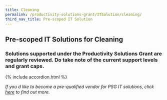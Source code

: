```yaml
---
title: Cleaning
permalink: /productivity-solutions-grant/ITSolution/cleaning/
third_nav_title: Pre-scoped IT Solution
---
```


## Pre-scoped IT Solutions for Cleaning

### Solutions supported under the Productivity Solutions Grant are regularly reviewed. Do take note of the current support levels and grant caps.

{% include accordion.html %}

_If you d like to become a pre-qualified vendor for PSG IT solutions, click <a target='_blank' rel='noopener' href='https://www.imda.gov.sg/icmvendors' >here</a> to find out more._

